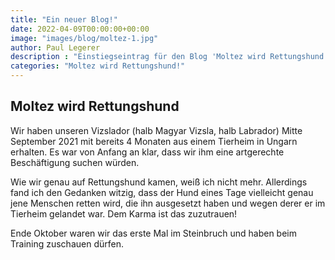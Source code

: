 ```yaml
---
title: "Ein neuer Blog!"
date: 2022-04-09T00:00:00+00:00
image: "images/blog/moltez-1.jpg"
author: Paul Legerer
description : "Einstiegseintrag für den Blog 'Moltez wird Rettungshund!'"
categories: "Moltez wird Rettungshund!"
---
```

## Moltez wird Rettungshund

Wir haben unseren Vizslador (halb Magyar Vizsla, halb Labrador) Mitte September 2021 mit bereits 4 Monaten aus einem Tierheim in Ungarn erhalten. Es war von Anfang an klar, dass wir ihm eine artgerechte Beschäftigung suchen würden.

Wie wir genau auf Rettungshund kamen, weiß ich nicht mehr. Allerdings fand ich den Gedanken witzig, dass der Hund eines Tage vielleicht genau jene Menschen retten wird, die ihn ausgesetzt haben und wegen derer er im Tierheim gelandet war. Dem Karma ist das zuzutrauen!

Ende Oktober waren wir das erste Mal im Steinbruch und haben beim Training zuschauen dürfen.